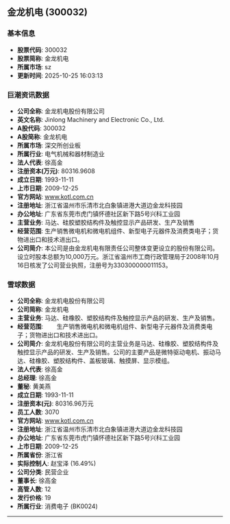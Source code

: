 ## 金龙机电 (300032)

### 基本信息

- **股票代码**: 300032
- **股票简称**: 金龙机电
- **所属市场**: sz
- **更新时间**: 2025-10-25 16:03:13

### 巨潮资讯数据

- **公司全称**: 金龙机电股份有限公司
- **英文名称**: Jinlong Machinery and Electronic Co., Ltd.
- **A股代码**: 300032
- **A股简称**: 金龙机电
- **所属市场**: 深交所创业板
- **所属行业**: 电气机械和器材制造业
- **法人代表**: 徐高金
- **注册资本(万元)**: 80316.9608
- **成立日期**: 1993-11-11
- **上市日期**: 2009-12-25
- **官方网站**: www.kotl.com.cn
- **注册地址**: 浙江省温州市乐清市北白象镇进港大道边金龙科技园
- **办公地址**: 广东省东莞市虎门镇怀德社区新下路5号兴科工业园
- **主营业务**: 马达、硅胶塑胶结构件及触控显示产品研发、生产及销售
- **经营范围**: 生产销售微电机和微电机组件、新型电子元器件及消费类电子；货物进出口和技术进出口。
- **公司简介**: 本公司是由金龙机电有限责任公司整体变更设立的股份有限公司。设立时股本总额为10,000万元。浙江省温州市工商行政管理局于2008年10月16日核发了公司营业执照，注册号为330300000011153。

### 雪球数据

- **公司全称**: 金龙机电股份有限公司
- **公司简称**: 金龙机电
- **主营业务**: 马达、硅橡胶、塑胶结构件及触控显示产品的研发、生产及销售。
- **经营范围**: 　　生产销售微电机和微电机组件、新型电子元器件及消费类电子；货物进出口和技术进出口。
- **公司简介**: 金龙机电股份有限公司的主营业务是马达、硅橡胶、塑胶结构件及触控显示产品的研发、生产及销售。公司的主要产品是微特驱动电机、振动马达、硅橡胶、塑胶结构件、盖板玻璃、触摸屏、显示模组。
- **法人代表**: 徐高金
- **总经理**: 徐高金
- **董秘**: 黄美燕
- **成立日期**: 1993-11-11
- **注册资本(元)**: 80316.96万元
- **员工人数**: 3070
- **官方网站**: www.kotl.com.cn
- **注册地址**: 浙江省温州市乐清市北白象镇进港大道边金龙科技园
- **办公地址**: 广东省东莞市虎门镇怀德社区新下路5号兴科工业园
- **上市日期**: 2009-12-25
- **所属省份**: 浙江省
- **实际控制人**: 赵宝泽 (16.49%)
- **公司分类**: 民营企业
- **董事长**: 徐高金
- **高管人数**: 12
- **发行价格**: 19
- **所属行业**: 消费电子 (BK0024)

---